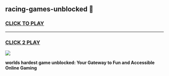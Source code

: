 
## racing-games-unblocked 👋
<h3>
<a href="https://premium.freeplayer.one?title=racing-games-unblocked&ref=14F">CLICK TO PLAY</a></h3>
<hr>

<h3>
<a href="https://premium.freeplayer.one?title=racing-games-unblocked&ref=14F">CLICK 2 PLAY</a>
  
</h3>

<a href="https://premium.freeplayer.one?title=racing-games-unblocked&ref=12F/"><img src="https://clearcache.store/games.png"></a>


**worlds hardest game unblocked: Your Gateway to Fun and Accessible Online Gaming**
